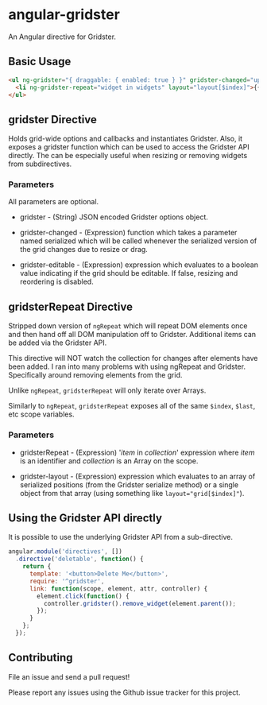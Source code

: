 angular-gridster
================

An Angular directive for Gridster.

Basic Usage
-----------

```html
<ul ng-gridster="{ draggable: { enabled: true } }" gridster-changed="updated(serialized)">
  <li ng-gridster-repeat="widget in widgets" layout="layout[$index]">{{ widget.title }}</li>
</ul>
```

gridster Directive
--------------------

Holds grid-wide options and callbacks and instantiates Gridster. Also, it exposes a gridster function which can be used to access the Gridster API directly. The can be especially useful when resizing or removing widgets from subdirectives.

### Parameters

All parameters are optional.

* gridster - (String) JSON encoded Gridster options object.

* gridster-changed - (Expression) function which takes a parameter named serialized which will be called whenever the serialized version of the grid changes due to resize or drag.

* gridster-editable - (Expression) expression which evaluates to a boolean value indicating if the grid should be editable. If false, resizing and reordering is disabled.

gridsterRepeat Directive
--------------------------

Stripped down version of `ngRepeat` which will repeat DOM elements once and then hand off all DOM manipulation off to Gridster. Additional items can be added via the Gridster API.

This directive will NOT watch the collection for changes after elements have been added. I ran into many problems with using ngRepeat and Gridster. Specifically around removing elements from the grid.

Unlike `ngRepeat`, `gridsterRepeat` will only iterate over Arrays.

Similarly to `ngRepeat`, `gridsterRepeat` exposes all of the same `$index`, `$last`, etc scope variables.

### Parameters

* gridsterRepeat - (Expression) '_item_ in _collection_' expression where _item_ is an identifier and _collection_ is an Array on the scope.

* gridster-layout - (Expression) expression which evaluates to an array of serialized positions (from the Gridster serialize method) or a single object from that array (using something like `layout="grid[$index]"`).

Using the Gridster API directly
-------------------------------

It is possible to use the underlying Gridster API from a sub-directive.

```js
angular.module('directives', [])
  .directive('deletable', function() {
    return {
      template: '<button>Delete Me</button>',
      require: '^gridster',
      link: function(scope, element, attr, controller) {
        element.click(function() {
          controller.gridster().remove_widget(element.parent());
        });
      }
    };
  });
```

Contributing
------------

File an issue and send a pull request!

Please report any issues using the Github issue tracker for this project.
